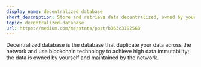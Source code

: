 ```yaml
---
display_name: decentralized database
short_description: Store and retrieve data decentralized, owned by yourselft
topic: decentralized-database
url: https://medium.com/me/stats/post/b363c3192568
---
```

Decentralized database is the database that duplicate your data across the network and use blockchain technology to achieve high data immutability; the data is owned by yourself and maintained by the network.

